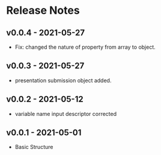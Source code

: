 # Release Notes

## v0.0.4 - 2021-05-27
- Fix: changed the nature of property from array to object.

## v0.0.3 - 2021-05-27
- presentation submission object added.

## v0.0.2 - 2021-05-12
- variable name input descriptor corrected

## v0.0.1 - 2021-05-01
- Basic Structure 
